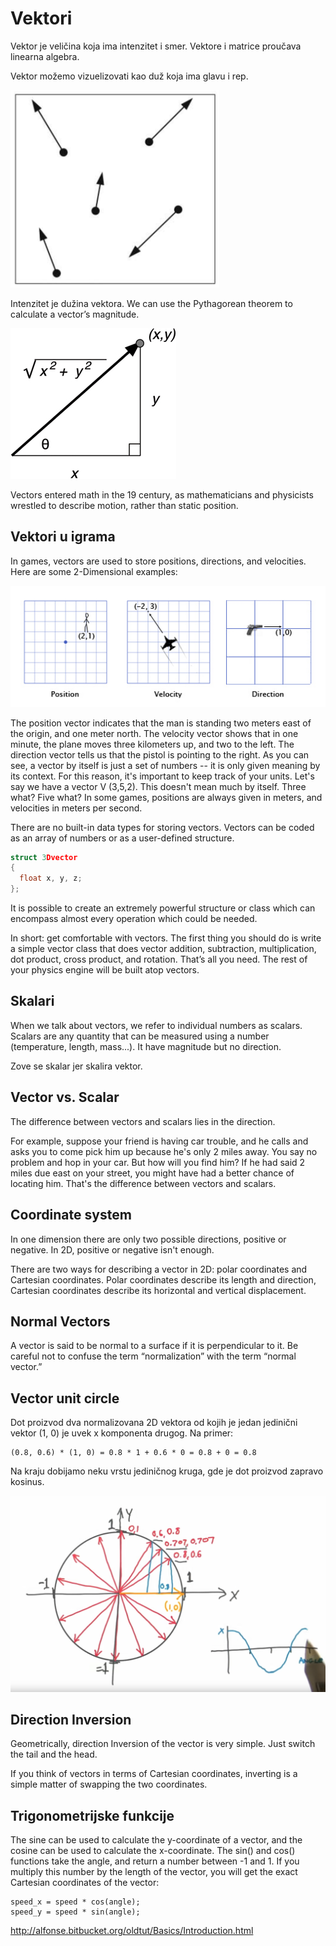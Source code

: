 # Vektori

Vektor je veličina koja ima intenzitet i smer. Vektore i matrice proučava linearna algebra.

Vektor možemo vizuelizovati kao duž koja ima glavu i rep.

![vektori](slike/vectori.png)

Intenzitet je dužina vektora. We can use the Pythagorean theorem to calculate a vector’s magnitude.

![vector-magnitude](slike/vector-magnitude.jpg)

Vectors entered math in the 19 century, as mathematicians and physicists wrestled to describe motion, rather than static position.

## Vektori u igrama

In games, vectors are used to store positions, directions, and velocities. Here are some 2-Dimensional examples:

![vektori](slike/vektori-u-igrama.jpg)

The position vector indicates that the man is standing two meters east of the origin, and one meter north. The velocity vector shows that in one minute, the plane moves three kilometers up, and two to the left. The direction vector tells us that the pistol is pointing to the right. As you can see, a vector by itself is just a set of numbers -- it is only given meaning by its context. For this reason, it's important to keep track of your units. Let's say we have a vector V (3,5,2). This doesn't mean much by itself. Three what? Five what? In some games, positions are always given in meters, and velocities in meters per second.

There are no built-in data types for storing vectors. Vectors can be coded as an array of numbers or as a user-defined structure.

```c
struct 3Dvector
{
  float x, y, z;
};
```

It is possible to create an extremely powerful structure or class which can encompass almost every operation which could be needed.

In short: get comfortable with vectors. The first thing you should do is write a simple vector class that does vector addition, subtraction, multiplication, dot product, cross product, and rotation. That’s all you need. The rest of your physics engine will be built atop vectors.

## Skalari

When we talk about vectors, we refer to individual numbers as scalars. Scalars are any quantity that can be measured using a number (temperature, length, mass...). It have magnitude but no direction.

Zove se skalar jer skalira vektor.

## Vector vs. Scalar

The difference between vectors and scalars lies in the direction.

For example, suppose your friend is having car trouble, and he calls and asks you to come pick him up because he's only 2 miles away. You say no problem and hop in your car. But how will you find him? If he had said 2 miles due east on your street, you might have had a better chance of locating him. That's the difference between vectors and scalars.

## Coordinate system

In one dimension there are only two possible directions, positive or negative. In 2D, positive or negative isn't enough.

There are two ways for describing a vector in 2D: polar coordinates and Cartesian coordinates. Polar coordinates describe its length and direction, Cartesian coordinates describe its horizontal and vertical displacement.

## Normal Vectors

A vector is said to be normal to a surface if it is perpendicular to it. Be careful not to confuse the term “normalization” with the term “normal vector.”

## Vector unit circle

Dot proizvod dva normalizovana 2D vektora od kojih je jedan jedinični vektor (1, 0) je uvek x komponenta drugog. Na primer:
```
(0.8, 0.6) * (1, 0) = 0.8 * 1 + 0.6 * 0 = 0.8 + 0 = 0.8
```

Na kraju dobijamo neku vrstu jediničnog kruga, gde je dot proizvod zapravo kosinus.

![vector-unit-circle](slike/vector-unit-circle.png)

## Direction Inversion

Geometrically, direction Inversion of the vector is very simple. Just switch the tail and the head.

If you think of vectors in terms of Cartesian coordinates, inverting is a simple matter of swapping the two coordinates.

## Trigonometrijske funkcije

The sine can be used to calculate the y-coordinate of a vector, and the cosine can be used to calculate the x-coordinate. The sin() and cos() functions take the angle, and return a number between -1 and 1. If you multiply this number by the length of the vector, you will get the exact Cartesian coordinates of the vector:
```
speed_x = speed * cos(angle);
speed_y = speed * sin(angle);
```

http://alfonse.bitbucket.org/oldtut/Basics/Introduction.html
